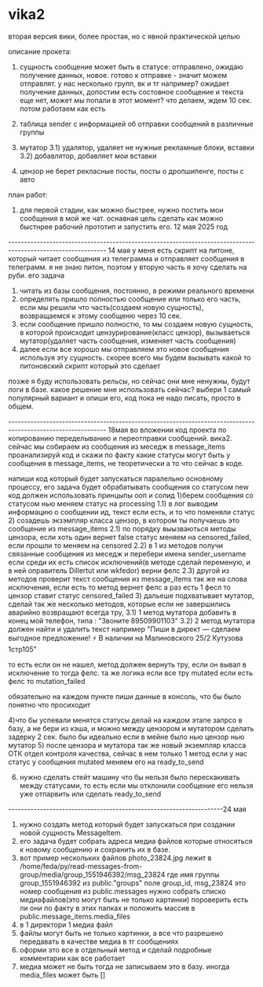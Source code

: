 # vika2
вторая версия вики, более простая, но с явной практической целью 

описание прокета:
1) сущность сообщение
может быть в статусе: отправлено, ожидаю получение данных, новое.
готово к отправке - значит можем отправлят. у нас несколько групп, вк и тг например?
ожидает получение данных, допостим есть состовное сообщение и текста еще нет, может мы попали в этот момент? что делаем, ждем 10 сек. потом работаем как есть

2) таблица sender с информацией об отправки сообщений в различные группы

3) мутатор 
3.1) удалятор, удаляет не нужные рекламные блоки, вставки
3.2) добавлятор, добавляет мои вставки

4) цензор не берет рекласные посты, посты о дропшипенге, посты с авто

план работ:
1) для первой стадии, как можно быстрее, нужно постить мои сообщения в мой же чат.
оснавная цель сделать как можно быстнрее рабочий прототип и запустить его.  12 мая 2025 год

------------------------------------------------------------------------------------------------------------- 14 мая
у меня есть скрипт на питоне, который читает сообщения из телеграмма и отправляет сообщения в телеграмм.
я не знаю питон, поэтом у вторую часть я хочу сделать на руби. 
его задача
1) читать из базы сообщения, постоянно, в режими реального времени
2) определять пришло полностью сообщение или только его часть, если мы решили что часть(создаем новую сущность), возвращаемся к этому сообщеню через 10 сек.
3) если сообщение пришло полностю, то мы создаем новую сущность, в которой происходит цензурирование(класс цензор), вызываеться мутатор(удаляет часть сообщения, изменяет часть сообщения)
4) далее если все хорошо мы отправляем это новое сообщения используя эту сущность. скорее всего мы будем вызывать какой то питоновский скрипт который  это сделает

позже я буду использовать рельсы, но сейчас они мне ненужны, будут логи в базе. какое решение мне использовать сейчас? 
выбери 1 самый популярный вариант и опиши его, код пока не надо писать, просто в общем.

------------------------------------------------------------------------------------------------------------- 18мая
во вложении код проекта по копированию переделыванию и переотправки сообщений. вика2.
сейчас мы собираем из сообщения из меседж в message_items
проанализируй код и скажи по факту какие статусы могут быть у сообщения в message_items, не теоретически а то что сейчас в коде.


напиши код который будет запускаться паралельно основному процессу, его задача будет обрабатывать сообщения со статусом new
код должен использовать принцыпы ооп и солид
1)берем сообщения со статусом нью меняем статус на processing
1.1) в лог выводим информацию о сообщении ид, текст если есть, и то что поменяли статус
2) созадешь экзэмпляр класса цензор, в котором ты получаешь это сообщение из message_items
2.1) по порядку выызваються методы цензора, если хоть один вернет false статус меняем на censored_failed, если прошли то меняем на censored
2.2) в 1 из методов получи связанные сообщения из меседж и перебери имена sender_username если среди их есть список исключений(в методе сделай переменую, и в ней оправитель Dillertut или wkfedor) верни фелс
2.3) другой из методов проверит текст сообщения из message_items так же на слова исключения, если есть то метод вернет фелс а раз есть 1 фесл то цензор ставит статус censored_failed
3) дальеше подхватывает мутатор, сделай так же несколько методов, которые если не завершились аварийно возвращают всегда тру, 
3.1) 1 метод мутатора добавить в конец мой телефон, типа : "Звоните 89509901103"
3.2) 2 метод мутатора должен найти и удалить текст например "Пиши в директ — сделаем выгодное предложение! ⚡️
   В наличии на Малиновского 25/2
   Кутузова 1стр105"

то есть если он не нашел, метод должен вернуть тру, если он вывал в исключение то тогда фелс.
та же логика если все тру mutated если есть фелс то  mutation_failed

обязательно на каждом пункте пиши данные в консоль, что бы было понятно что просиходит

4)что бы успевали менятся статусы делай на каждом этапе запрсо в базу, а не бери из кэша, и можно между цензором и мутатором сделать задерку 2 сек.
было бы идеально если в мейне было нью цензор нью мутатор
 5) после цензора и мутатора так же новый экземпляр класса ОТК отдел контроля качества, сейчас в нем только 1 метод если у нас статус у сообщения mutated
меняем его на ready_to_send

6) нужно сделать стейт машину что бы нельзя было перескакивать между статусами, то есть если мы отклонили сообщение его нельзя уже отпарвить или сделать ready_to_send

--------------------------------------------------------------------24 мая
1) нужно создать метод который будет запускаться при создании новой сущность MessageItem.
2) его задача будет собрать адреса медиа файлов которые относяться к новому сообщению и сохранить их в базе.
3)  вот пример нескольких файлов   photo_23824.jpg  лежит в /home/feda/py/read-messages-from-group/media/group_1551946392/msg_23824 
где  имя группы group_1551946392 из public."groups" поле group_id,  msg_23824 это номер сообщения из public.messages 
нужно собрать списко медиафайлов(это могут быть не только картинки) пороверить есть ли они по факту в этих папках и положить массив  в  public.message_items.media_files
4) в 1 директори 1 медиа файл
5) файлы могут быть не только картинки, а все что разрешено передавать в качестве медиа в тг сообщениях
6) оформи это все в отдельный метод и сделай подробные комментарии как все работает
7) медиа может не быть тогда не записываем это в базу. иногда media_files может быть []
 















